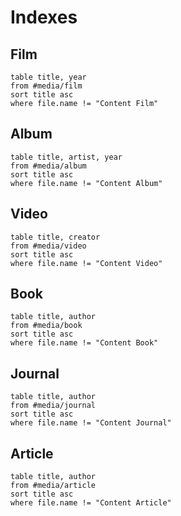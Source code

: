 # Indexes


## Film
```dataview
table title, year
from #media/film 
sort title asc
where file.name != "Content Film"
```
## Album
```dataview
table title, artist, year
from #media/album 
sort title asc
where file.name != "Content Album"
```
## Video
```dataview
table title, creator
from #media/video  
sort title asc
where file.name != "Content Video"
```
## Book
```dataview
table title, author
from #media/book 
sort title asc
where file.name != "Content Book"
```
## Journal
```dataview
table title, author
from #media/journal  
sort title asc
where file.name != "Content Journal"
```
## Article
```dataview
table title, author
from #media/article
sort title asc
where file.name != "Content Article"
```
